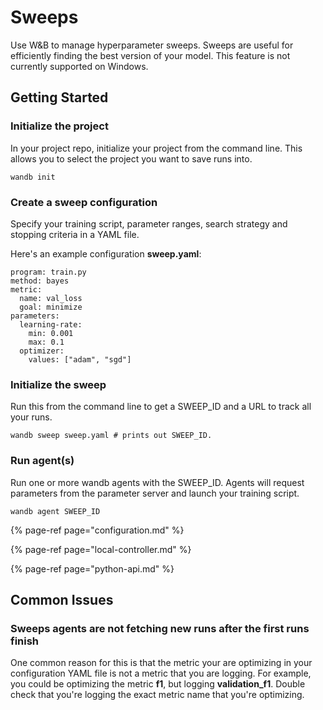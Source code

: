 # Sweeps

Use W&B to manage hyperparameter sweeps. Sweeps are useful for efficiently finding the best version of your model. This feature is not currently supported on Windows.

## Getting Started

### Initialize the project

In your project repo, initialize your project from the command line. This allows you to select the project you want to save runs into.

```text
wandb init
```

### Create a sweep configuration

Specify your training script, parameter ranges, search strategy and stopping criteria in a YAML file.

Here's an example configuration **sweep.yaml**:

```text
program: train.py
method: bayes
metric:
  name: val_loss
  goal: minimize
parameters:
  learning-rate:
    min: 0.001
    max: 0.1
  optimizer:
    values: ["adam", "sgd"]
```

### Initialize the sweep

Run this from the command line to get a SWEEP\_ID and a URL to track all your runs.

```text
wandb sweep sweep.yaml # prints out SWEEP_ID.
```

### Run agent\(s\)

Run one or more wandb agents with the SWEEP\_ID. Agents will request parameters from the parameter server and launch your training script.

```text
wandb agent SWEEP_ID
```

{% page-ref page="configuration.md" %}

{% page-ref page="local-controller.md" %}

{% page-ref page="python-api.md" %}

## Common **Issues**

### **Sweeps agents are not fetching new runs after the first runs finish**

One common reason for this is that the metric your are optimizing in your configuration YAML file is not a metric that you are logging. For example, you could be optimizing the metric **f1**, but logging **validation\_f1**. Double check that you're logging the exact metric name that you're optimizing.

